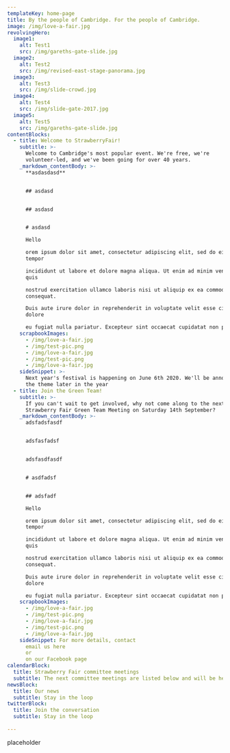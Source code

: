 ```yaml
---
templateKey: home-page
title: By the people of Cambridge. For the people of Cambridge.
image: /img/love-a-fair.jpg
revolvingHero:
  image1:
    alt: Test1
    src: /img/gareths-gate-slide.jpg
  image2:
    alt: Test2
    src: /img/revised-east-stage-panorama.jpg
  image3:
    alt: Test3
    src: /img/slide-crowd.jpg
  image4:
    alt: Test4
    src: /img/slide-gate-2017.jpg
  image5:
    alt: Test5
    src: /img/gareths-gate-slide.jpg
contentBlocks:
  - title: Welcome to StrawberryFair!
    subtitle: >-
      Welcome to Cambridge's most popular event. We're free, we're
      volunteer-led, and we've been going for over 40 years.
    _markdown_contentBody: >-
      **asdasdasd**


      ## asdasd


      ## asdasd


      # asdasd

      Hello

      orem ipsum dolor sit amet, consectetur adipiscing elit, sed do eiusmod
      tempor 

      incididunt ut labore et dolore magna aliqua. Ut enim ad minim veniam,
      quis 

      nostrud exercitation ullamco laboris nisi ut aliquip ex ea commodo
      consequat. 

      Duis aute irure dolor in reprehenderit in voluptate velit esse cillum
      dolore 

      eu fugiat nulla pariatur. Excepteur sint occaecat cupidatat non proident, 
    scrapbookImages:
      - /img/love-a-fair.jpg
      - /img/test-pic.png
      - /img/love-a-fair.jpg
      - /img/test-pic.png
      - /img/love-a-fair.jpg
    sideSnippet: >-
      Next year's festival is happening on June 6th 2020. We'll be announcing
      the theme later in the year
  - title: Join the Green Team!
    subtitle: >-
      If you can't wait to get involved, why not come along to the next
      Strawberry Fair Green Team Meeting on Saturday 14th September?
    _markdown_contentBody: >-
      adsfadsfasdf


      adsfasfadsf


      adsfasdfasdf


      # asdfadsf


      ## adsfadf

      Hello

      orem ipsum dolor sit amet, consectetur adipiscing elit, sed do eiusmod
      tempor 

      incididunt ut labore et dolore magna aliqua. Ut enim ad minim veniam,
      quis 

      nostrud exercitation ullamco laboris nisi ut aliquip ex ea commodo
      consequat. 

      Duis aute irure dolor in reprehenderit in voluptate velit esse cillum
      dolore 

      eu fugiat nulla pariatur. Excepteur sint occaecat cupidatat non proident, 
    scrapbookImages:
      - /img/love-a-fair.jpg
      - /img/test-pic.png
      - /img/love-a-fair.jpg
      - /img/test-pic.png
      - /img/love-a-fair.jpg
    sideSnippet: For more details, contact
      email us here
      or
      on our Facebook page
calendarBlock:
  title: Strawberry Fair committee meetings
  subtitle: The next committee meetings are listed below and will be held at...
newsBlock:
  title: Our news
  subtitle: Stay in the loop
twitterBlock:
  title: Join the conversation
  subtitle: Stay in the loop
    
---
```

placeholder